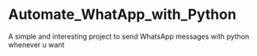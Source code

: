 # Automate_WhatApp_with_Python
A simple and interesting project to send WhatsApp messages with python whenever u want 
